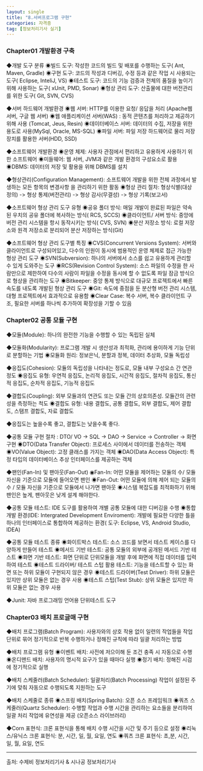 ```yaml
---
layout: single
title: "8.서버프로그램 구현"
categories: 자격증
tag: [정보처리기사 실기]
---
```




### Chapter01 개발환경 구축


◆개발 도구 분류
	◉빌드 도구: 작성한 코드의 빌드 및 배포를 수행하는 도구( Ant, Maven, Gradle)
	◉구현 도구: 코드의 작성과 디버깅, 수정 등과 같은 작업 시 사용되는 도구( Eclipse, InteliJ, VS)
	◉테스트 도구: 코드의 기능 검증과 전체의 품질을 높이기 위해 사용하는 도구( xUnit, PMD, Sonar)
	◉형상 관리 도구: 산출물에 대한 버전관리를 위한 도구( Git, SVN, CVS)

◆서버 하드웨어 개발환경
	◉웹 서버: HTTP를 이용한 요청/ 응답을 처리 (Apache웹 서버, 구글 웹 서버)
	◉웹 애플리케이션 서버(WAS) : 동적 콘텐츠를 처리하고 제공하기 위해 사용 (Tomcat, Jeus, Resin)
	◉데이터베이스 서버: 데이터의 수집, 저장을 위한 용도로 사용(MySql, Oracle, MS-SQL)
	◉파일 서버: 파일 저장 하드웨어로 물리 저장 장치를 활용한 서버(HDD, SSD)

◆소프트웨어 개발환경
	◉운영 체제: 사용자 관점에서 편리하고 유용하게 사용하기 위한 소프트웨어
	◉미들웨어: 웹 서버, JVM과 같은 개발 환경의 구성요소로 활용
	◉DBMS:  데이터의 저장 및 활용을 위해 DBMS를 설치

◆형상관리(Configuration Management): 소프트웨어 개발을 위한 전체 과정에서 발생하는 모든 항목의 변경사항
	을 관리하기 위한 활동
		◉형상 관리 절차: 형상식별(대상정의) -> 형상 통제(버전관리) -> 형상 감사(무결성) -> 형상 기록(보고서)

◆소프트웨어 형상 관리 도구 유형
	◉공유 폴더 방식: 매일 개발이 완료된 파일은 약속된 우치의 공유 폴더에 복사하는 방식( RCS, SCCS)
	◉클라이언트/ 서버 방식: 중앙에 버전 관리 시스템을 항시 동작시키는 방식( CVS, SVN)
	◉분산 저장소 방식: 로컬 저장소와 원격 저장소로 분리되어 분산 저장하는 방식(Git)
	
◆소프트웨어 형상 관리 도구별 특징
	◉CVS(Concurrent Versions System): 서버와 클라이언트로 구성되어있고, 다수의 인원이 동시에 범용적인 운영
		체제로 접근 가능한 형상 관리 도구
	◉SVN(Subversion): 하나의 서버에서 소스를 쉽고 유용하게 관리할 수 있게 도와주는 도구
	◉RCS(Revision Control System): 소스 파일의 수정을 한 사람만으로 제한하여 다수의 사람이 파일을 수정을 동시에
		할 수 없도록 파일 잠금 방식으로 형상을 관리하는 도구
	◉Bitkeeper: 중앙 통제 방식으로 대규모 프로젝트에서 빠른 속도를 내도록 개발된 형상 관리 도구
	◉Git: 속도에 중점을 둔 분산형 버전 관리 시스템, 대형 프로젝트에서 효과적으로 유용함
	◉Clear Case: 복수 서버, 복수 클라이언트 구조, 필요한 서버를 하나씩 추가하여 확장성을 기할 수 있음
	

### Chapter02 공통 모듈 구현

◆모듈(Module): 하나의 완전한 기능을 수행할 수 있는 독립된 실체
	
◆모듈화(Modularity): 프로그램 개발 시 생산성과 최적화, 관리에 용이하게 기능 단위로 분할하는 기법
	◉모듈화 원리: 정보은닉, 분할과 정복, 데이터 추상화, 모듈 독립성

◆응집도(Cohesion): 모듈의 독립성을 나타내는 정도로, 모듈 내부 구성요소 간 연관 정도
	◉응집도 유형: 우연적 응집도, 논리적 응집도, 시간적 응집도, 절차적 응집도, 통신적 응집도,
		순차적 응집도, 기능적 응집도

◆결합도(Coupling): 외부 모듈과의 연관도 또는 모듈 간의 상호의존성. 모듈간의 관련성을 측정하는 척도
	◉결합도 유형: 내용 결합도, 공통 결합도, 외부 결합도, 제어 결합도, 스탬프 결합도, 자료 결합도

◆응집도는 높을수록 좋고, 결합도는 낮을수록 좋다.
	
◆공통 모듈 구현 절차 : DTO/ VO -> SQL -> DAO -> Service -> Controller -> 화면 구현
	◉DTO(Data Transfer Object): 프로세스 사이에서 데이터를 전송하는 객체
	◉VO(Value Object): 고정 클래스를 가지는 객체
	◉DAO(Data Access Object): 특정 타입의 데이터베이스 추상 인터페이스를 제공하는 객체

◆팬인(Fan-In) 및 팬아웃(Fan-Out)
	◉Fan-In: 어떤 모듈을 제어하는 모듈의 수/ 모듈 자신을 기준으로 모듈에 들어오면 팬인
	◉Fan-Out: 어떤 모듈에 의해 제어 되는 모듈의 수 / 모듈 자신을 기준으로 모듈에서 나가면 팬아웃
	◉시스템 복잡도를 최적화하기 위해 팬인은 높게, 팬아웃은 낮게 설계 해야한다.

◆공통 모듈 테스트: IDE 도구를 활용하여 개별 공통 모듈에 대한 디버깅을 수행
	◉통합 개발 환경(IDE: Intergrated Development Enviroment): 개발에 필요한 다양한 틀을 하나의 인터페이스로
		통합하여 제공하는 환경( 도구: Eclipse, VS, Android Studio, IDEA)

◆공통 모듈 테스트 종류
	◉화이트박스 테스트: 소스 코드를 보면서 테스트 케이스를 다양하게 만들어 테스트
	◉메서드 기반 테스트: 공통 모듈의 외부에 공개된 메서드 기반 테스트
	◉화면 기반 테스트: 화면 단위로 단위모듈을 개발 후에 화면에 직접 데이터를 입력하여 테스트
	◉테스트 드라이버/ 테스트 스텁 활용 테스트: 기능을 테스트할 수 있는 화면 또는 하위 모듈이 구현되지 않은 경우
		◉테스트 드라이버(Test Driver): 하위 모듈은 있지만 상위 모듈은 없는 경우 사용
		◉테스트 스텁(Test Stub): 상위 모듈은 있지만 하위 모듈은 없는 경우 사용

◆Junit: 자바 프로그래밍 언어용 단위테스트 도구


### Chapter03 배치 프로글매 구현


◆배치 프로그램(Batch Program): 사용자와의 상호 작용 없이 일련의 작업들을 작업 단위로 묶어 정기적으로 반복 
	수행하거나 정해진 규칙에 따라 일괄 처리하는 방법

◆배치 프로그램 유형
	◉이벤트 배치: 사전에 저으이해 둔 조건 충족 시 자동으로 수행
	◉온디맨드 배치: 사용자의 명시적 요구가 있을 때마다 실행
	◉정기 배치: 정해진 시검에 정기적으로 실행

◆배치 스케줄러(Batch Scheduler): 일괄처리(Batch Processing) 작업이 설정된 주기에 맞춰 자동으로 수행되도록 지원하는 도구
	
◆배치 스케줄로 종류
	◉스프링 배치(Spring Batch): 오픈 소스 프레임워크
	◉쿼츠 스케줄러(Quartz Scheduler): 수행할 작업과 수행 시간을 관리하는 요소들을 분리하여 일괄 처리 작업에 유연성을 제공
		(오픈소스 라이브러리)

◆Corn 표현식: 크론 표현식을 통해 배치 수행 시간을 시간 및 주기 등으로 설정
	◉리눅스/유닉스 크론 표현식: 분, 시간, 일, 월, 요일, 연도
	◉쿼츠 크론 표현식: 초,분, 시간, 일, 월, 요일, 연도





<hr />

출처: 수제비 정보처리기사 & 시나공 정보처리기사